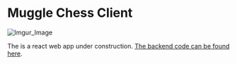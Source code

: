 # Muggle Chess Client


![Imgur_Image](https://i.imgur.com/dph7qqu.png)

The is a react web app under construction. [The backend code can be found here](https://github.com/gallstaff555/chess-backend).
